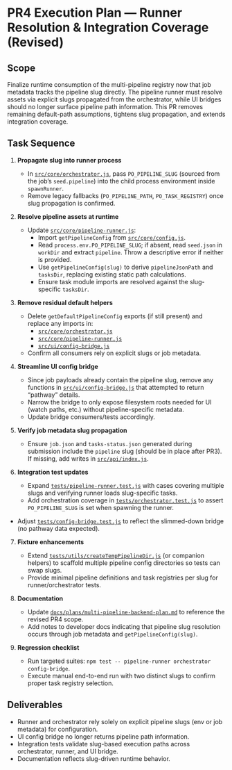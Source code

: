 # PR4 Execution Plan — Runner Resolution & Integration Coverage (Revised)

## Scope

Finalize runtime consumption of the multi-pipeline registry now that job metadata tracks the pipeline slug directly. The pipeline runner must resolve assets via explicit slugs propagated from the orchestrator, while UI bridges should no longer surface pipeline path information. This PR removes remaining default-path assumptions, tightens slug propagation, and extends integration coverage.

## Task Sequence

1. **Propagate slug into runner process**
   - In [`src/core/orchestrator.js`](src/core/orchestrator.js:221), pass `PO_PIPELINE_SLUG` (sourced from the job’s `seed.pipeline`) into the child process environment inside `spawnRunner`.
   - Remove legacy fallbacks (`PO_PIPELINE_PATH`, `PO_TASK_REGISTRY`) once slug propagation is confirmed.

2. **Resolve pipeline assets at runtime**
   - Update [`src/core/pipeline-runner.js`](src/core/pipeline-runner.js:1):
     - Import `getPipelineConfig` from [`src/core/config.js`](src/core/config.js:1).
     - Read `process.env.PO_PIPELINE_SLUG`; if absent, read `seed.json` in `workDir` and extract `pipeline`. Throw a descriptive error if neither is provided.
     - Use `getPipelineConfig(slug)` to derive `pipelineJsonPath` and `tasksDir`, replacing existing static path calculations.
     - Ensure task module imports are resolved against the slug-specific `tasksDir`.

3. **Remove residual default helpers**
   - Delete `getDefaultPipelineConfig` exports (if still present) and replace any imports in:
     - [`src/core/orchestrator.js`](src/core/orchestrator.js:6)
     - [`src/core/pipeline-runner.js`](src/core/pipeline-runner.js:5)
     - [`src/ui/config-bridge.js`](src/ui/config-bridge.js:9)
   - Confirm all consumers rely on explicit slugs or job metadata.

4. **Streamline UI config bridge**
   - Since job payloads already contain the pipeline slug, remove any functions in [`src/ui/config-bridge.js`](src/ui/config-bridge.js:97) that attempted to return “pathway” details.
   - Narrow the bridge to only expose filesystem roots needed for UI (watch paths, etc.) without pipeline-specific metadata.
   - Update bridge consumers/tests accordingly.

5. **Verify job metadata slug propagation**
   - Ensure `job.json` and `tasks-status.json` generated during submission include the `pipeline` slug (should be in place after PR3). If missing, add writes in [`src/api/index.js`](src/api/index.js:147).

6. **Integration test updates**
   - Expand [`tests/pipeline-runner.test.js`](tests/pipeline-runner.test.js:1) with cases covering multiple slugs and verifying runner loads slug-specific tasks.
   - Add orchestration coverage in [`tests/orchestrator.test.js`](tests/orchestrator.test.js:1) to assert `PO_PIPELINE_SLUG` is set when spawning the runner.

- Adjust [`tests/config-bridge.test.js`](tests/config-bridge.test.js:1) to reflect the slimmed-down bridge (no pathway data expected).

7. **Fixture enhancements**
   - Extend [`tests/utils/createTempPipelineDir.js`](tests/utils/createTempPipelineDir.js:1) (or companion helpers) to scaffold multiple pipeline config directories so tests can swap slugs.
   - Provide minimal pipeline definitions and task registries per slug for runner/orchestrator tests.

8. **Documentation**
   - Update [`docs/plans/multi-pipeline-backend-plan.md`](docs/plans/multi-pipeline-backend-plan.md:126) to reference the revised PR4 scope.
   - Add notes to developer docs indicating that pipeline slug resolution occurs through job metadata and `getPipelineConfig(slug)`.

9. **Regression checklist**
   - Run targeted suites: `npm test -- pipeline-runner orchestrator config-bridge`.
   - Execute manual end-to-end run with two distinct slugs to confirm proper task registry selection.

## Deliverables

- Runner and orchestrator rely solely on explicit pipeline slugs (env or job metadata) for configuration.
- UI config bridge no longer returns pipeline path information.
- Integration tests validate slug-based execution paths across orchestrator, runner, and UI bridge.
- Documentation reflects slug-driven runtime behavior.
